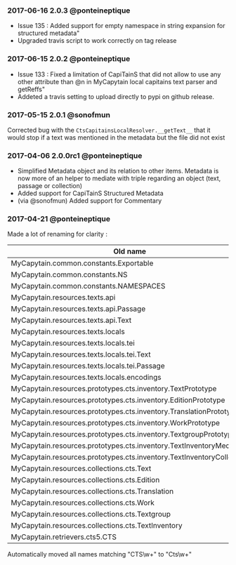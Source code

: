 ### 2017-06-16 2.0.3 @ponteineptique

- Issue 135 : Added support for empty namespace in string expansion for structured metadata"
- Upgraded travis script to work correctly on tag release

### 2017-06-15 2.0.2 @ponteineptique

- Issue 133 : Fixed a limitation of CapiTainS that did not allow to use any other attribute than @n in MyCapytain local capitains text parser and getReffs"
- Addeted a travis setting to upload directly to pypi on github release.

### 2017-05-15 2.0.1 @sonofmun

Corrected bug with the `CtsCapitainsLocalResolver.__getText__` that it would stop if a text was mentioned in the metadata but the file did not exist

### 2017-04-06 2.0.0rc1 @ponteineptique

- Simplified Metadata object and its relation to other items. Metadata is now more of an helper to mediate with triple regarding an object (text, passage or collection)
- Added support for CapiTainS Structured Metadata
- (via @sonofmun) Added support for Commentary

### 2017-04-21 @ponteineptique

Made a lot of renaming for clarity :

| Old name | New name |
|--------------|---------------|
| MyCapytain.common.constants.Exportable | MyCapytain.common.base.Exportable | 
| MyCapytain.common.constants.NS | MyCapytain.common.constants.XPATH_NAMESPACES |
| MyCapytain.common.constants.NAMESPACES | MyCapytain.common.constants.RDF_NAMESPACES |
| MyCapytain.resources.texts.api | MyCapytain.resources.texts.remote |
| MyCapytain.resources.texts.api.Passage | MyCapytain.resources.texts.remote.cts.CtsPassage |
| MyCapytain.resources.texts.api.Text | MyCapytain.resources.texts.remote.cts.CtsText |
| MyCapytain.resources.texts.locals | MyCapytain.resources.texts.local |
| MyCapytain.resources.texts.locals.tei | MyCapytain.resources.texts.local.capitains.cts |
| MyCapytain.resources.texts.locals.tei.Text | MyCapytain.resources.texts.local.capitains.cts.CapitainsCtsText |
| MyCapytain.resources.texts.locals.tei.Passage | MyCapytain.resources.texts.local.capitains.cts.CapitainsCtsPassage |
| MyCapytain.resources.texts.locals.encodings | MyCapytain.resources.texts.base.tei |
| MyCapytain.resources.prototypes.cts.inventory.TextPrototype | MyCapytain.resources.prototypes.cts.inventory.CtsTextMetadata |
| MyCapytain.resources.prototypes.cts.inventory.EditionPrototype | MyCapytain.resources.prototypes.cts.inventory.CtsEditionMetadata |
| MyCapytain.resources.prototypes.cts.inventory.TranslationPrototype | MyCapytain.resources.prototypes.cts.inventory.CtsTranslationMetadata |
| MyCapytain.resources.prototypes.cts.inventory.WorkPrototype | MyCapytain.resources.prototypes.cts.inventory.CtsWorkMetadata |
| MyCapytain.resources.prototypes.cts.inventory.TextgroupPrototype | MyCapytain.resources.prototypes.cts.inventory.CtsTextgroupMetadata |
| MyCapytain.resources.prototypes.cts.inventory.TextInventoryMedata | MyCapytain.resources.prototypes.cts.inventory.CtsTextInventoryMetadata |
| MyCapytain.resources.prototypes.cts.inventory.TextInventoryCollection | MyCapytain.resources.prototypes.cts.inventory.CtsTextInventoryCollection |
| MyCapytain.resources.collections.cts.Text | MyCapytain.resources.collections.cts.inventory.XmlCtsTextMetadata |
| MyCapytain.resources.collections.cts.Edition | MyCapytain.resources.collections.cts.inventory.XmlCtsEditionMetadata |
| MyCapytain.resources.collections.cts.Translation | MyCapytain.resources.collections.cts.inventory.XmlCtsTranslationMetadata |
| MyCapytain.resources.collections.cts.Work | MyCapytain.resources.collections.cts.inventory.XmlCtsWorkMetadata |
| MyCapytain.resources.collections.cts.Textgroup | MyCapytain.resources.collections.cts.inventory.XmlCtsTextgroupMetadata |
| MyCapytain.resources.collections.cts.TextInventory | MyCapytain.resources.collections.cts.inventory.XmlCtsTextInventoryMetadata |
| MyCapytain.retrievers.cts5.CTS | MyCapytain.retrievers.cts5.HttpCtsRetriever |

Automatically moved all names matching "CTS\w+" to "Cts\w+"
